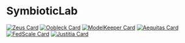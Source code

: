 # SymbioticLab

[![Zeus Card](https://github-readme-stats.vercel.app/api/pin/?username=ml-energy&repo=zeus&show_owner=true)](https://github.com/ml-energy/zeus)
[![Oobleck Card](https://github-readme-stats.vercel.app/api/pin/?username=SymbioticLab&repo=Oobleck&show_owner=true)](https://github.com/SymbioticLab/Oobleck)
[![ModelKeeper Card](https://github-readme-stats.vercel.app/api/pin/?username=SymbioticLab&repo=ModelKeeper&show_owner=true)](https://github.com/SymbioticLab/ModelKeeper)
[![Aequitas Card](https://github-readme-stats.vercel.app/api/pin/?username=SymbioticLab&repo=Aequitas&show_owner=true)](https://github.com/SymbioticLab/Aequitas)
[![FedScale Card](https://github-readme-stats.vercel.app/api/pin/?username=SymbioticLab&repo=FedScale&show_owner=true)](https://github.com/SymbioticLab/FedScale)
[![Justitia Card](https://github-readme-stats.vercel.app/api/pin/?username=SymbioticLab&repo=Justitia&show_owner=true)](https://github.com/SymbioticLab/Justitia)
